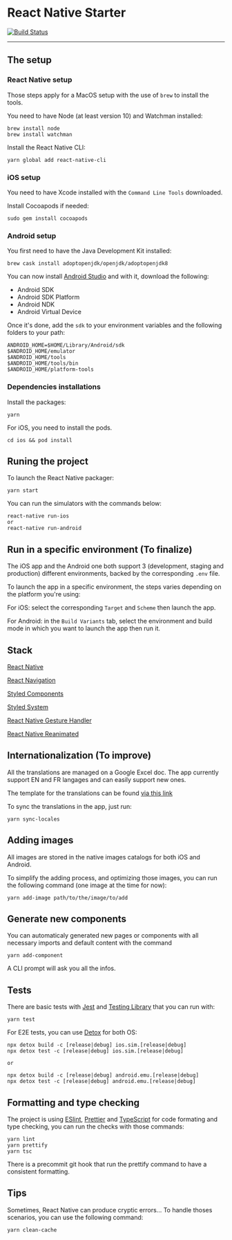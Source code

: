 # React Native Starter

[![Build Status](https://travis-ci.org/tsyirvo/react-native-starter.svg?branch=develop)](https://travis-ci.org/tsyirvo/react-native-starter)

---

## The setup

### React Native setup

Those steps apply for a MacOS setup with the use of `brew` to install the tools.

You need to have Node (at least version 10) and Watchman installed:

```
brew install node
brew install watchman
```

Install the React Native CLI:

```
yarn global add react-native-cli
```

### iOS setup

You need to have Xcode installed with the `Command Line Tools` downloaded.

Install Cocoapods if needed:

```
sudo gem install cocoapods
```

### Android setup

You first need to have the Java Development Kit installed:

```
brew cask install adoptopenjdk/openjdk/adoptopenjdk8
```

You can now install [Android Studio](https://developer.android.com/studio) and with it, download the following:

- Android SDK
- Android SDK Platform
- Android NDK
- Android Virtual Device

Once it's done, add the `sdk` to your environment variables and the following folders to your path:

```
ANDROID_HOME=$HOME/Library/Android/sdk
$ANDROID_HOME/emulator
$ANDROID_HOME/tools
$ANDROID_HOME/tools/bin
$ANDROID_HOME/platform-tools

```

### Dependencies installations

Install the packages:

```
yarn
```

For iOS, you need to install the pods.

```
cd ios && pod install
```

## Runing the project

To launch the React Native packager:

```
yarn start
```

You can run the simulators with the commands below:

```
react-native run-ios
or
react-native run-android
```

## Run in a specific environment (To finalize)

The iOS app and the Android one both support 3 (development, staging and production) different environments, backed by the corresponding `.env` file.

To launch the app in a specific environment, the steps varies depending on the platform you're using:

For iOS: select the corresponding `Target` and `Scheme` then launch the app.

For Android: in the `Build Variants` tab, select the environment and build mode in which you want to launch the app then run it.

## Stack

[React Native](https://facebook.github.io/react-native/)

[React Navigation](https://reactnavigation.org/)

[Styled Components](https://styled-components.com/)

[Styled System](https://jxnblk.com/styled-system/)

[React Native Gesture Handler](https://docs.swmansion.com/react-native-gesture-handler/)

[React Native Reanimated](https://docs.swmansion.com/react-native-reanimated/)

## Internationalization (To improve)

All the translations are managed on a Google Excel doc. The app currently support EN and FR langages and can easily support new ones.

The template for the translations can be found [via this link](https://docs.google.com/spreadsheets/d/1OZXKQsSQH7mYDFTEEgN-drJSR9N-z5bTxml0CY1cu3c/edit#gid=0/)

To sync the translations in the app, just run:

```
yarn sync-locales
```

## Adding images

All images are stored in the native images catalogs for both iOS and Android.

To simplify the adding process, and optimizing those images, you can run the following command (one image at the time for now):

```
yarn add-image path/to/the/image/to/add
```

## Generate new components

You can automaticaly generated new pages or components with all necessary imports and default content with the command

```
yarn add-component
```

A CLI prompt will ask you all the infos.

## Tests

There are basic tests with [Jest](https://jestjs.io/) and [Testing Library](https://testing-library.com/) that you can run with:

```
yarn test
```

For E2E tests, you can use [Detox](https://github.com/wix/Detox) for both OS:

```
npx detox build -c [release|debug] ios.sim.[release|debug]
npx detox test -c [release|debug] ios.sim.[release|debug]

or

npx detox build -c [release|debug] android.emu.[release|debug]
npx detox test -c [release|debug] android.emu.[release|debug]
```

## Formatting and type checking

The project is using [ESlint](https://eslint.org/), [Prettier](https://prettier.io/) and [TypeScript](https://www.typescriptlang.org/) for code formating and type checking, you can run the checks with those commands:

```
yarn lint
yarn prettify
yarn tsc
```

There is a precommit git hook that run the prettify command to have a consistent formatting.

## Tips

Sometimes, React Native can produce cryptic errors... To handle thoses scenarios, you can use the following command:

```
yarn clean-cache
```

